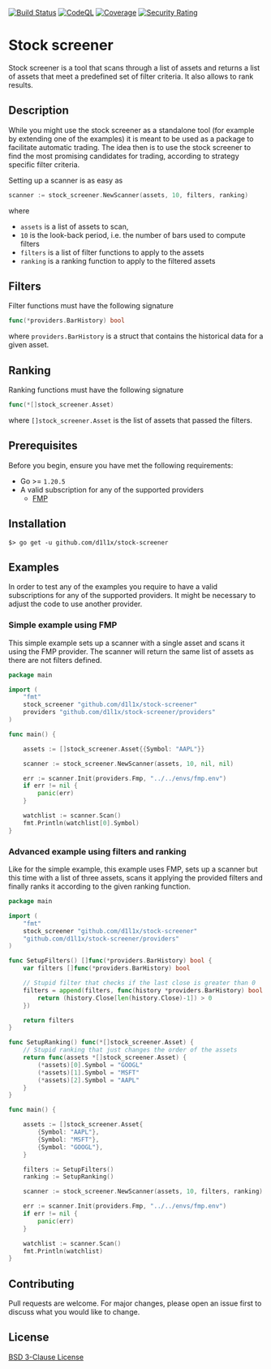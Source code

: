 [![Build Status](https://github.com/d1l1x/stock-screener/actions/workflows/go.yml/badge.svg?branch=main)](https://github.com/d1l1x/stock-screener/actions/workflows/go.yml)
[![CodeQL](https://github.com/d1l1x/stock-screener/actions/workflows/codeql.yml/badge.svg)](https://github.com/d1l1x/stock-screener/actions/workflows/codeql.yml)
[![Coverage](https://sonarcloud.io/api/project_badges/measure?project=d1l1x_stock-screener&metric=coverage)](https://sonarcloud.io/summary/new_code?id=d1l1x_stock-screener)
[![Security Rating](https://sonarcloud.io/api/project_badges/measure?project=d1l1x_stock-screener&metric=security_rating)](https://sonarcloud.io/summary/new_code?id=d1l1x_stock-screener)

# Stock screener

Stock screener is a tool that scans through a list of assets and returns a list of assets that
meet a predefined set of filter criteria. It also allows to rank results.

## Description

While you might use the stock screener as a standalone tool (for example by extending one of the examples) it is
meant to be used as a package to facilitate automatic trading. The idea then is to use the stock screener to find
the most promising candidates for trading, according to strategy specific filter criteria.

Setting up a scanner is as easy as
```go
scanner := stock_screener.NewScanner(assets, 10, filters, ranking)
```

where 
* `assets` is a list of assets to scan, 
* `10` is the look-back period, i.e. the number of bars used to compute filters
* `filters` is a list of filter functions to apply to the assets
* `ranking` is a ranking function to apply to the filtered assets

## Filters
Filter functions must have the following signature
```go
func(*providers.BarHistory) bool
```
where `providers.BarHistory` is a struct that contains the historical data for a given asset.

## Ranking
Ranking functions must have the following signature
```go
func(*[]stock_screener.Asset)
```
where `[]stock_screener.Asset` is the list of assets that passed the filters.

## Prerequisites

Before you begin, ensure you have met the following requirements:

- Go >= `1.20.5`
- A valid subscription for any of the supported providers
  - [FMP](https://financialmodelingprep.com/developer/docs/)

## Installation

```shell
$> go get -u github.com/d1l1x/stock-screener
```

## Examples

In order to test any of the examples you require to have a valid subscriptions for any of the supported providers. It might
be necessary to adjust the code to use another provider.

### Simple example using FMP

This simple example sets up a scanner with a single asset and scans it using the FMP provider.
The scanner will return the same list of assets as there are not filters defined.
```go
package main

import (
	"fmt"
	stock_screener "github.com/d1l1x/stock-screener"
	providers "github.com/d1l1x/stock-screener/providers"
)

func main() {

	assets := []stock_screener.Asset{{Symbol: "AAPL"}}

	scanner := stock_screener.NewScanner(assets, 10, nil, nil)

	err := scanner.Init(providers.Fmp, "../../envs/fmp.env")
	if err != nil {
		panic(err)
	}

	watchlist := scanner.Scan()
	fmt.Println(watchlist[0].Symbol)
}
```

### Advanced example using filters and ranking

Like for the simple example, this example uses FMP, sets up a scanner but this time with a list of three
assets, scans it applying the provided filters and finally ranks it according to the given ranking
function.

```go
package main

import (
	"fmt"
	stock_screener "github.com/d1l1x/stock-screener"
	"github.com/d1l1x/stock-screener/providers"
)

func SetupFilters() []func(*providers.BarHistory) bool {
	var filters []func(*providers.BarHistory) bool

	// Stupid filter that checks if the last close is greater than 0
	filters = append(filters, func(history *providers.BarHistory) bool {
		return (history.Close[len(history.Close)-1]) > 0
	})

	return filters
}

func SetupRanking() func(*[]stock_screener.Asset) {
	// Stupid ranking that just changes the order of the assets
	return func(assets *[]stock_screener.Asset) {
		(*assets)[0].Symbol = "GOOGL"
		(*assets)[1].Symbol = "MSFT"
		(*assets)[2].Symbol = "AAPL"
	}
}

func main() {

	assets := []stock_screener.Asset{
		{Symbol: "AAPL"},
		{Symbol: "MSFT"},
		{Symbol: "GOOGL"},
	}

	filters := SetupFilters()
	ranking := SetupRanking()

	scanner := stock_screener.NewScanner(assets, 10, filters, ranking)

	err := scanner.Init(providers.Fmp, "../../envs/fmp.env")
	if err != nil {
		panic(err)
	}

	watchlist := scanner.Scan()
	fmt.Println(watchlist)
}
```

## Contributing
Pull requests are welcome. For major changes, please open an issue first to discuss what you would like to change.

## License
[BSD 3-Clause License](LICENSE)
